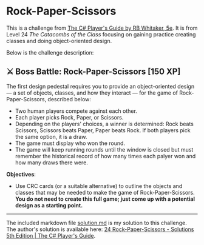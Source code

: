 # Rock-Paper-Scissors

This is a challenge from [The C# Player's Guide by RB Whitaker, 5e](https://csharpplayersguide.com/). It is from Level 24 *The Catacombs of the Class* focusing on gaining practice creating classes and doing object-oriented design.

Below is the challenge description:

## ⚔ Boss Battle: Rock-Paper-Scissors [150 XP]
The first design pedestal requires you to provide an object-oriented design — a set of objects, classes, and how they interact — for the game of Rock-Paper-Scissors, described below:
- Two human players compete against each other.
- Each player picks Rock, Paper, or Scissors.
- Depending on the players' choices, a winner is determined: Rock beats Scissors, Scissors beats Paper, Paper beats Rock. If both players pick the same option, it is a draw.
- The game must display who won the round.
- The game will keep running rounds until the window is closed but must remember the historical record of how many times each palyer won and how many draws there were.

**Objectives**:
- Use CRC cards (or a suitable alternative) to outline the objects and classes that may be needed to make the game of Rock-Paper-Scissors. **You do not need to create this full game; just come up with a potential design as a starting point.**
***

The included markdown file [solution.md](solution.md) is my solution to this challenge. The author's solution is available here: [24 Rock-Paper-Scissors - Solutions 5th Edition | The C# Player's Guide](https://csharpplayersguide.com/solutions/5th-edition/rock-paper-scissors).
